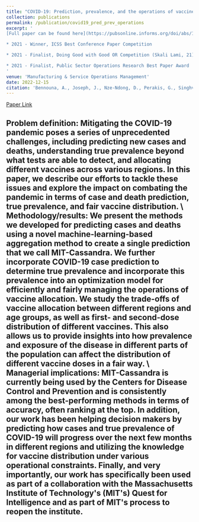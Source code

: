```yaml
---
title: "COVID-19: Prediction, prevalence, and the operations of vaccine allocation"
collection: publications
permalink: /publication/covid19_pred_prev_operations
excerpt: '
[Full paper can be found here](https://pubsonline.informs.org/doi/abs/10.1287/msom.2022.1160)

* 2021 - Winner, ICSS Best Conference Paper Competition  

* 2021 - Finalist, Doing Good with Good OR Competition (Skali Lami, 21)  

* 2021 - Finalist, Public Sector Operations Research Best Paper Award  
'
venue: 'Manufacturing & Service Operations Management'
date: 2022-12-15
citation: 'Bennouna, A., Joseph, J., Nze-Ndong, D., Perakis, G., Singhvi, D., Lami, O. S., Spantidakis, Y., Thayaparan, L., & Tsiourvas, A. (2022). COVID-19: Prediction, prevalence, and the operations of vaccine allocation. Manufacturing & Service Operations Management.'
---
```

[Paper Link](https://pubsonline.informs.org/doi/abs/10.1287/msom.2022.1160)

Problem definition: Mitigating the COVID-19 pandemic poses a series of unprecedented challenges, including predicting new cases and deaths, understanding true prevalence beyond what tests are able to detect, and allocating different vaccines across various regions. In this paper, we describe our efforts to tackle these issues and explore the impact on combating the pandemic in terms of case and death prediction, true prevalence, and fair vaccine distribution. \\
Methodology/results: We present the methods we developed for predicting cases and deaths using a novel machine-learning-based aggregation method to create a single prediction that we call MIT-Cassandra. We further incorporate COVID-19 case prediction to determine true prevalence and incorporate this prevalence into an optimization model for efficiently and fairly managing the operations of vaccine allocation. We study the trade-offs of vaccine allocation between different regions and age groups, as well as first- and second-dose distribution of different vaccines. This also allows us to provide insights into how prevalence and exposure of the disease in different parts of the population can affect the distribution of different vaccine doses in a fair way. \\
Managerial implications: MIT-Cassandra is currently being used by the Centers for Disease Control and Prevention and is consistently among the best-performing methods in terms of accuracy, often ranking at the top. In addition, our work has been helping decision makers by predicting how cases and true prevalence of COVID-19 will progress over the next few months in different regions and utilizing the knowledge for vaccine distribution under various operational constraints. Finally, and very importantly, our work has specifically been used as part of a collaboration with the Massachusetts Institute of Technology's (MIT's) Quest for Intelligence and as part of MIT's process to reopen the institute.
---
